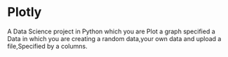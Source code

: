 # Plotly
A Data Science project in Python which you are Plot a graph specified a Data in which you are creating a random data,your own data and upload a file,Specified by a columns.
